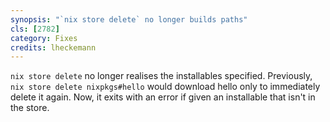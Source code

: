 ```yaml
---
synopsis: "`nix store delete` no longer builds paths"
cls: [2782]
category: Fixes
credits: lheckemann
---
```


`nix store delete` no longer realises the installables
specified. Previously, `nix store delete nixpkgs#hello` would download
hello only to immediately delete it again. Now, it exits with an error
if given an installable that isn't in the store.
